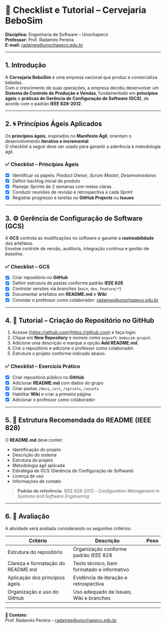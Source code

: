 # 🧾 Checklist e Tutorial – Cervejaria BeboSim

**Disciplina:** Engenharia de Software – Unochapecó  
**Professor:** Prof. Radamés Pereira  
**E-mail:** [radames@unochapeco.edu.br](mailto:radames@unochapeco.edu.br)

---

## 1. Introdução

A **Cervejaria BeboSim** é uma empresa nacional que produz e comercializa bebidas.  
Com o crescimento de suas operações, a empresa decidiu desenvolver um **Sistema de Controle de Produção e Vendas**, fundamentado em **princípios ágeis** e **práticas de Gerência de Configuração de Software (GCS)**, de acordo com o padrão **IEEE 828-2012**.

---

## 2. 🌀 Princípios Ágeis Aplicados

Os **princípios ágeis**, inspirados no **Manifesto Ágil**, orientam o desenvolvimento **iterativo e incremental**.  
O checklist a seguir deve ser usado para garantir a aderência à metodologia ágil.

### ✅ Checklist – Princípios Ágeis

- [x] Identificar os papéis: *Product Owner*, *Scrum Master*, *Desenvolvedores*  
- [x] Definir backlog inicial do produto  
- [x] Planejar *Sprints* de 2 semanas com metas claras  
- [x] Conduzir reuniões de revisão e retrospectiva a cada *Sprint*  
- [x] Registrar progresso e tarefas no **GitHub Projects** ou **Issues**

---

## 3. ⚙️ Gerência de Configuração de Software (GCS)

A **GCS** controla as modificações no software e garante a **rastreabilidade** dos artefatos.  
Envolve controle de versão, auditoria, integração contínua e gestão de *baseline*.

### ✅ Checklist – GCS

- [x] Criar repositório no **GitHub**  
- [x] Definir estrutura de pastas conforme padrão **IEEE 828**  
- [x] Controlar versões via *branches* (`main`, `dev`, `feature/*`)  
- [x] Documentar artefatos em **README.md** e **Wiki**  
- [x] Convidar o professor como colaborador: [radames@unochapeco.edu.br](mailto:radames@unochapeco.edu.br)

---

## 4. 🚀 Tutorial – Criação do Repositório no GitHub

1. Acesse [https://github.com](https://github.com) e faça login.  
2. Clique em **New Repository** e nomeie como `engsoft-bebosim-grupoX`.  
3. Adicione uma descrição e marque a opção **Add README.md**.  
4. Crie o repositório e adicione o professor como colaborador.  
5. Estruture o projeto conforme indicado abaixo.

### ✅ Checklist – Exercício Prático

- [x] Criar repositório público no **GitHub**  
- [x] Adicionar **README.md** com dados do grupo  
- [x] Criar pastas `/docs`, `/src`, `/sprints`, `/assets`  
- [x] Habilitar **Wiki** e criar a primeira página  
- [x] Adicionar o professor como colaborador

---

## 5. 🧱 Estrutura Recomendada do README (IEEE 828)

O **README.md** deve conter:

- Identificação do projeto  
- Descrição do sistema  
- Estrutura do projeto  
- Metodologia ágil aplicada  
- Estratégia de GCS (Gerência de Configuração de Software)  
- Licença de uso  
- Informações de contato  

> **Padrão de referência:** IEEE 828-2012 – *Configuration Management in Systems and Software Engineering*

---

## 6. 🧮 Avaliação

A atividade será avaliada considerando os seguintes critérios:

| Critério | Descrição | Peso |
|-----------|------------|------|
| Estrutura do repositório | Organização conforme padrão IEEE 828
| Clareza e formatação do README.md | Texto técnico, bem formatado e informativo
| Aplicação dos princípios ágeis | Evidência de iteração e retrospectiva
| Organização e uso do GitHub | Uso adequado de Issues, Wiki e branches

---

**📩 Contato:**  
Prof. Radamés Pereira – [radames@unochapeco.edu.br](mailto:radames@unochapeco.edu.br)
